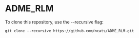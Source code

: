 # ADME_RLM

To clone this repository, use the --recursive flag:

`git clone --recursive https://github.com/ncats/ADME_RLM.git`
